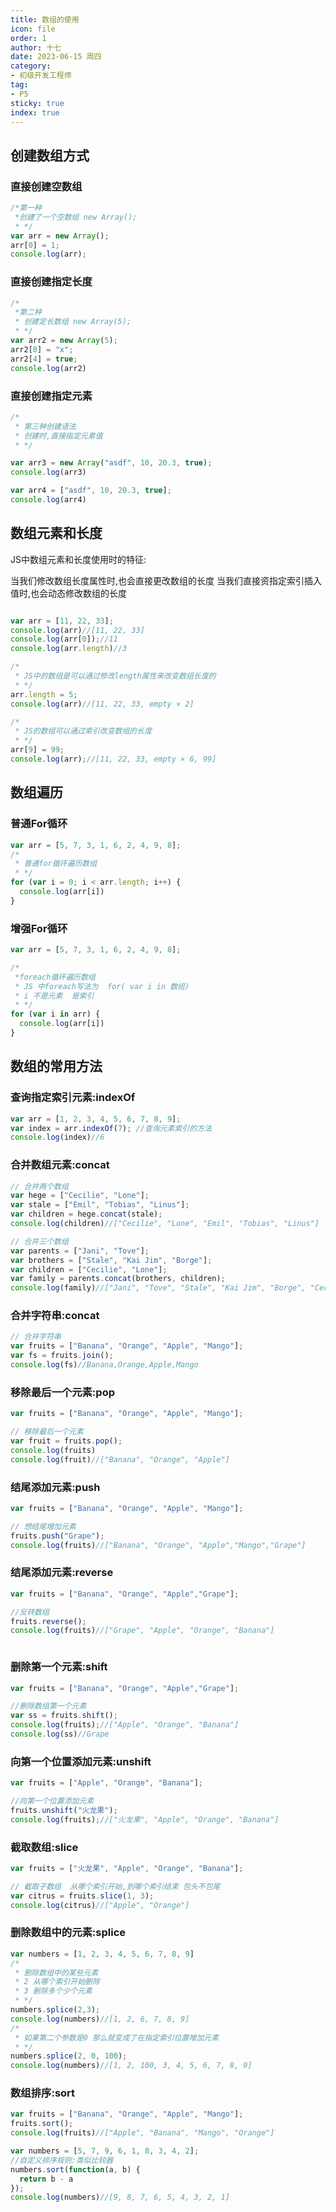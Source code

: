 ```yaml
---
title: 数组的使用
icon: file
order: 1
author: 十七
date: 2023-06-15 周四
category:
- 初级开发工程师
tag:
- P5
sticky: true
index: true
---
```



## 创建数组方式

### 直接创建空数组

```javascript
/*第一种
 *创建了一个空数组 new Array();
 * */
var arr = new Array();
arr[0] = 1;
console.log(arr);
```

### 直接创建指定长度

```javascript
/*
 *第二种
 * 创建定长数组 new Array(5);
 * */
var arr2 = new Array(5);
arr2[0] = "x";
arr2[4] = true;
console.log(arr2)

```

### 直接创建指定元素

```javascript
/*
 * 第三种创建语法
 * 创建时,直接指定元素值
 * */

var arr3 = new Array("asdf", 10, 20.3, true);
console.log(arr3)

var arr4 = ["asdf", 10, 20.3, true];
console.log(arr4)

```

## 数组元素和长度

JS中数组元素和长度使用时的特征:

当我们修改数组长度属性时,也会直接更改数组的长度
当我们直接资指定索引插入值时,也会动态修改数组的长度

```javascript

var arr = [11, 22, 33];
console.log(arr)//[11, 22, 33]
console.log(arr[0]);//11
console.log(arr.length)//3

/*
 * JS中的数组是可以通过修改length属性来改变数组长度的
 * */
arr.length = 5;
console.log(arr)//[11, 22, 33, empty × 2]

/*
 * JS的数组可以通过索引改变数组的长度
 * */
arr[9] = 99;
console.log(arr);//[11, 22, 33, empty × 6, 99]

```

## 数组遍历

### 普通For循环

```javascript
var arr = [5, 7, 3, 1, 6, 2, 4, 9, 8];
/*
 * 普通for循环遍历数组
 * */
for (var i = 0; i < arr.length; i++) {
  console.log(arr[i])
}

```

### 增强For循环

```javascript
var arr = [5, 7, 3, 1, 6, 2, 4, 9, 8];

/*
 *foreach循环遍历数组
 * JS 中foreach写法为  for( var i in 数组)
 * i 不是元素  是索引
 * */
for (var i in arr) {
  console.log(arr[i])
}

```

## 数组的常用方法

### 查询指定索引元素:indexOf

```javascript
var arr = [1, 2, 3, 4, 5, 6, 7, 8, 9];
var index = arr.indexOf(7); //查询元素索引的方法
console.log(index)//6

```

### 合并数组元素:concat

```javascript
// 合并两个数组
var hege = ["Cecilie", "Lone"];
var stale = ["Emil", "Tobias", "Linus"];
var children = hege.concat(stale);
console.log(children)//["Cecilie", "Lone", "Emil", "Tobias", "Linus"]

// 合并三个数组
var parents = ["Jani", "Tove"];
var brothers = ["Stale", "Kai Jim", "Borge"];
var children = ["Cecilie", "Lone"];
var family = parents.concat(brothers, children);
console.log(family)//["Jani", "Tove", "Stale", "Kai Jim", "Borge", "Cecilie", "Lone"]

```

### 合并字符串:concat

```javascript
// 合并字符串
var fruits = ["Banana", "Orange", "Apple", "Mango"];
var fs = fruits.join();
console.log(fs)//Banana,Orange,Apple,Mango

```

### 移除最后一个元素:pop

```javascript
var fruits = ["Banana", "Orange", "Apple", "Mango"];

// 移除最后一个元素
var fruit = fruits.pop();
console.log(fruits)
console.log(fruit)//["Banana", "Orange", "Apple"]

```

### 结尾添加元素:push

```javascript
var fruits = ["Banana", "Orange", "Apple", "Mango"];

// 想结尾增加元素
fruits.push("Grape");
console.log(fruits)//["Banana", "Orange", "Apple","Mango","Grape"]

```

### 结尾添加元素:reverse

```javascript
var fruits = ["Banana", "Orange", "Apple","Grape"];

//反转数组
fruits.reverse();
console.log(fruits)//["Grape", "Apple", "Orange", "Banana"]



```

### 删除第一个元素:shift

```javascript
var fruits = ["Banana", "Orange", "Apple","Grape"];

//删除数组第一个元素
var ss = fruits.shift();
console.log(fruits);//["Apple", "Orange", "Banana"]
console.log(ss)//Grape

```

### 向第一个位置添加元素:unshift

```javascript
var fruits = ["Apple", "Orange", "Banana"];

//向第一个位置添加元素
fruits.unshift("火龙果");
console.log(fruits);//["火龙果", "Apple", "Orange", "Banana"]

```

### 截取数组:slice

```javascript
var fruits = ["火龙果", "Apple", "Orange", "Banana"];

// 截取子数组  从哪个索引开始,到哪个索引结束 包头不包尾
var citrus = fruits.slice(1, 3);
console.log(citrus)//["Apple", "Orange"]

```

### 删除数组中的元素:splice

```javascript
var numbers = [1, 2, 3, 4, 5, 6, 7, 8, 9]
/*
 * 删除数组中的某些元素
 * 2 从哪个索引开始删除
 * 3 删除多个少个元素
 * */
numbers.splice(2,3);
console.log(numbers)//[1, 2, 6, 7, 8, 9]
/*
 * 如果第二个参数是0 那么就变成了在指定索引位置增加元素
 * */
numbers.splice(2, 0, 100);
console.log(numbers)//[1, 2, 100, 3, 4, 5, 6, 7, 8, 9]

```

### 数组排序:sort

```javascript
var fruits = ["Banana", "Orange", "Apple", "Mango"];
fruits.sort();
console.log(fruits)//["Apple", "Banana", "Mango", "Orange"]

var numbers = [5, 7, 9, 6, 1, 8, 3, 4, 2];
//自定义排序规则:类似比较器
numbers.sort(function(a, b) {
  return b - a
});
console.log(numbers)//[9, 8, 7, 6, 5, 4, 3, 2, 1]

```
